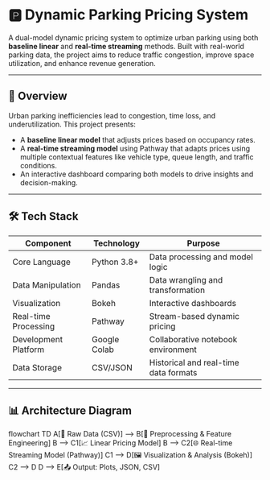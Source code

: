 # 🅿️ Dynamic Parking Pricing System

A dual-model dynamic pricing system to optimize urban parking using both **baseline linear** and **real-time streaming** methods. Built with real-world parking data, the project aims to reduce traffic congestion, improve space utilization, and enhance revenue generation.

---

## 🚀 Overview

Urban parking inefficiencies lead to congestion, time loss, and underutilization. This project presents:

- A **baseline linear model** that adjusts prices based on occupancy rates.
- A **real-time streaming model** using Pathway that adapts prices using multiple contextual features like vehicle type, queue length, and traffic conditions.
- An interactive dashboard comparing both models to drive insights and decision-making.

---

## 🛠️ Tech Stack

| Component            | Technology           | Purpose                                |
|----------------------|----------------------|----------------------------------------|
| Core Language         | Python 3.8+          | Data processing and model logic        |
| Data Manipulation     | Pandas               | Data wrangling and transformation      |
| Visualization         | Bokeh                | Interactive dashboards                 |
| Real-time Processing  | Pathway              | Stream-based dynamic pricing           |
| Development Platform  | Google Colab         | Collaborative notebook environment     |
| Data Storage          | CSV/JSON             | Historical and real-time data formats  |

---

## 📊 Architecture Diagram

flowchart TD
    A[📁 Raw Data (CSV)] --> B[🧹 Preprocessing & Feature Engineering]
    B --> C1[📈 Linear Pricing Model]
    B --> C2[🌐 Real-time Streaming Model (Pathway)]
    C1 --> D[🖼️ Visualization & Analysis (Bokeh)]
    C2 --> D
    D --> E[📤 Output: Plots, JSON, CSV]
